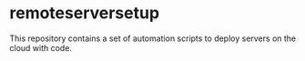 # remoteserversetup

This repository contains a set of automation scripts to deploy servers on the cloud with code.
